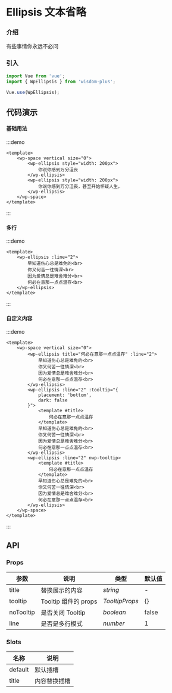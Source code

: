 # Ellipsis 文本省略

### 介绍

有些事情你永远不必问

### 引入

```js
import Vue from 'vue';
import { WpEllipsis } from 'wisdom-plus';

Vue.use(WpEllipsis);
```

## 代码演示

#### 基础用法

:::demo
```vue
<template>
    <wp-space vertical size="0">
        <wp-ellipsis style="width: 200px">
            你说你感到万分沮丧
        </wp-ellipsis>
        <wp-ellipsis style="width: 200px">
            你说你感到万分沮丧，甚至开始怀疑人生。
        </wp-ellipsis>
    </wp-space>
</template>
```
:::

#### 多行

:::demo
```vue
<template>
    <wp-ellipsis :line="2">
        早知道伤心总是难免的<br>
        你又何苦一往情深<br>
        因为爱情总是难舍难分<br>
        何必在意那一点点温存<br>
    </wp-ellipsis>
</template>
```
:::

#### 自定义内容

:::demo
```vue
<template>
    <wp-space vertical size="0">
        <wp-ellipsis title="何必在意那一点点温存" :line="2">
            早知道伤心总是难免的<br>
            你又何苦一往情深<br>
            因为爱情总是难舍难分<br>
            何必在意那一点点温存<br>
        </wp-ellipsis>
        <wp-ellipsis :line="2" :tooltip="{
            placement: 'bottom',
            dark: false
        }">
            <template #title>
                何必在意那一点点温存
            </template>
            早知道伤心总是难免的<br>
            你又何苦一往情深<br>
            因为爱情总是难舍难分<br>
            何必在意那一点点温存<br>
        </wp-ellipsis>
        <wp-ellipsis :line="2" nwp-tooltip>
            <template #title>
                何必在意那一点点温存
            </template>
            早知道伤心总是难免的<br>
            你又何苦一往情深<br>
            因为爱情总是难舍难分<br>
            何必在意那一点点温存<br>
        </wp-ellipsis>
    </wp-space>
</template>
```
:::

## API

### Props

| 参数         | 说明                                                          | 类型                                                       | 默认值 |
| ------------ | ------------------------------------------------------------- | ---------------------------------------------------------- | ------ |
| title | 替换展示的内容                                                      | _string_ | -      |
| tooltip         | Tooltip 组件的 props                                                        | _TooltipProps_                                                   | {}     |
| noTooltip  | 是否关闭 Tooltip | _boolean_                                                   | false      |
| line | 是否是多行模式     | _number_                                                   | 1      |

### Slots

| 名称    | 说明     |
| ------- | -------- |
| default | 默认插槽 |
| title | 内容替换插槽 |